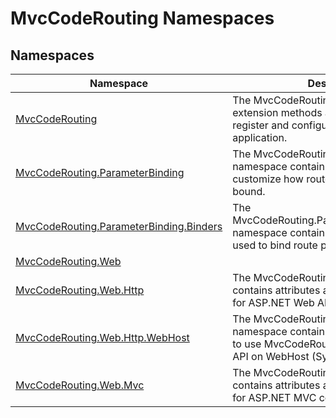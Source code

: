 MvcCodeRouting Namespaces
=========================


Namespaces
----------

Namespace                                    | Description                                                                                                                                      
-------------------------------------------- | ------------------------------------------------------------------------------------------------------------------------------------------------ 
[MvcCodeRouting][1]                          | The MvcCodeRouting namespace contains extension methods and classes used to register and configure modules in a host application.                
[MvcCodeRouting.ParameterBinding][2]         | The MvcCodeRouting.ParameterBinding namespace contains classes that customize how route parameters are bound.                                    
[MvcCodeRouting.ParameterBinding.Binders][3] | The MvcCodeRouting.ParameterBinding.Binders namespace contains the built-in binders used to bind route parameters.                               
[MvcCodeRouting.Web][4]                      |                                                                                                                                                  
[MvcCodeRouting.Web.Http][5]                 | The MvcCodeRouting.Web.Http namespace contains attributes and extension methods for ASP.NET Web API controllers.                                 
[MvcCodeRouting.Web.Http.WebHost][6]         | The MvcCodeRouting.Web.Http.WebHost namespace contains the classes necessary to use MvcCodeRouting with ASP.NET Web API on WebHost (System.Web). 
[MvcCodeRouting.Web.Mvc][7]                  | The MvcCodeRouting.Web.Mvc namespace contains attributes and extension methods for ASP.NET MVC controllers.                                      

[1]: MvcCodeRouting/README.md
[2]: MvcCodeRouting.ParameterBinding/README.md
[3]: MvcCodeRouting.ParameterBinding.Binders/README.md
[4]: MvcCodeRouting.Web/README.md
[5]: MvcCodeRouting.Web.Http/README.md
[6]: MvcCodeRouting.Web.Http.WebHost/README.md
[7]: MvcCodeRouting.Web.Mvc/README.md